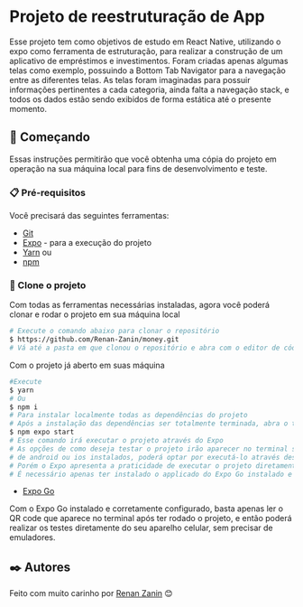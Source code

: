 # Projeto de reestruturação de App

Esse projeto tem como objetivos de estudo em React Native, utilizando o expo como ferramenta de estruturação, para realizar a construção de um aplicativo de empréstimos e investimentos. Foram criadas apenas algumas telas como exemplo, possuindo a Bottom Tab Navigator para a navegação entre as diferentes telas. As telas foram imaginadas para possuir informações pertinentes a cada categoria, ainda falta a navegação stack, e todos os dados estão sendo exibidos de forma estática até o presente momento.

## 🚀 Começando

Essas instruções permitirão que você obtenha uma cópia do projeto em operação na sua máquina local para fins de desenvolvimento e teste.

### 📋 Pré-requisitos

Você precisará das seguintes ferramentas:

- [Git](https://git-scm.com)
- [Expo](https://docs.expo.dev/get-started/installation/) - para a execução do projeto
- [Yarn](https://classic.yarnpkg.com/lang/en/) ou
- [npm](https://www.npmjs.com)

### 🔧 Clone o projeto

Com todas as ferramentas necessárias instaladas, agora você poderá clonar e rodar o projeto em sua máquina local

```bash
# Execute o comando abaixo para clonar o repositório
$ https://github.com/Renan-Zanin/money.git
# Vá até a pasta em que clonou o repositório e abra com o editor de código de sua preferência
```

Com o projeto já aberto em suas máquina

```bash
#Execute
$ yarn
# Ou
$ npm i
# Para instalar localmente todas as dependências do projeto
# Após a instalação das dependências ser totalmente terminada, abra o terminal e execute
$ npm expo start
# Esse comando irá executar o projeto através do Expo
# As opções de como deseja testar o projeto irão aparecer no terminal se já possui o emulador
# de android ou ios instalados, poderá optar por executá-lo através desses emuladores
# Porém o Expo apresenta a praticidade de executar o projeto diretamente do seu próprio Celular,
# É necessário apenas ter instalado o applicado do Expo Go instalado e configurado
```

- [Expo Go](https://expo.dev/client)

Com o Expo Go instalado e corretamente configurado, basta apenas ler o QR code que aparece no terminal após ter rodado o projeto, e então poderá realizar os testes diretamente do seu aparelho celular, sem precisar de emuladores.

## ✒️ Autores

Feito com muito carinho por
[Renan Zanin](https://github.com/Renan-Zanin) 😊
